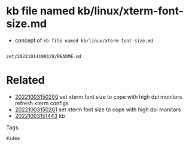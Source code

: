 # kb file named kb/linux/xterm-font-size.md

- concept of `kb file named kb/linux/xterm-font-size.md`

```
```

` zet/20221014190128/README.md `

# Related

- [20221003150200](/zet/20221003150200/README.md) set xterm font size to cope with high dpi monitors refresh xterm configs
- [20221003150201](/zet/20221003150201/README.md) set xterm font size to cope with high dpi monitors
- [20221003151443](/zet/20221003151443/README.md) kb

Tags:

    #idea
